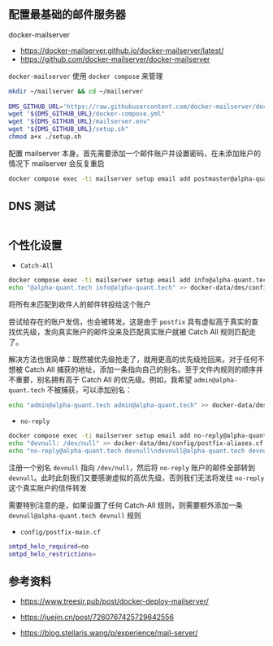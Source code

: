 ## 配置最基础的邮件服务器

docker-mailserver

- <https://docker-mailserver.github.io/docker-mailserver/latest/>
- <https://github.com/docker-mailserver/docker-mailserver>

`docker-mailserver` 使用 `docker compose` 来管理

```bash
mkdir ~/mailserver && cd ~/mailserver
 
DMS_GITHUB_URL='https://raw.githubusercontent.com/docker-mailserver/docker-mailserver/master'
wget "${DMS_GITHUB_URL}/docker-compose.yml"
wget "${DMS_GITHUB_URL}/mailserver.env"
wget "${DMS_GITHUB_URL}/setup.sh"
chmod a+x ./setup.sh
```

配置 mailserver 本身。首先需要添加一个邮件账户并设置密码，在未添加账户的情况下 mailserver 会反复重启

```bash
docker compose exec -ti mailserver setup email add postmaster@alpha-quant.tech
```

## DNS 测试

```bash
```



## 个性化设置

- `Catch-All`

```bash
docker compose exec -ti mailserver setup email add info@alpha-quant.tech
echo "@alpha-quant.tech info@alpha-quant.tech" >> docker-data/dms/config/postfix-virtual.cf
```

将所有未匹配到收件人的邮件转投给这个账户

尝试给存在的账户发信，也会被转发。这是由于 `postfix` 具有虚拟高于真实的查找优先级，发向真实账户的邮件没来及匹配真实账户就被 Catch All 规则匹配走了。

解决方法也很简单：既然被优先级抢走了，就用更高的优先级抢回来。对于任何不想被 Catch All 捕获的地址，添加一条指向自己的别名。至于文件内规则的顺序并不重要，别名拥有高于 Catch All 的优先级。例如，我希望 `admin@alpha-quant.tech` 不被捕获，可以添加别名：

```bash
echo "admin@alpha-quant.tech admin@alpha-quant.tech" >> docker-data/dms/config/postfix-virtual.cf
```

- `no-reply`

```bash
docker compose exec -ti mailserver setup email add no-reply@alpha-quant.tech 
echo "devnull: /dev/null" >> docker-data/dms/config/postfix-aliases.cf
echo "no-reply@alpha-quant.tech devnull\ndevnull@alpha-quant.tech devnull" >> docker-data/dms/config/postfix-virtual.cf
```

注册一个别名 `devnull` 指向 `/dev/null`，然后将 `no-reply` 账户的邮件全部转到 `devnull`。此时此刻我们又要感谢虚拟的高优先级，否则我们无法将发往 `no-reply` 这个真实账户的信件转发

需要特别注意的是，如果设置了任何 Catch-All 规则，则需要额外添加一条 `devnull@alpha-quant.tech devnull` 规则

- `config/postfix-main.cf`

```bash
smtpd_helo_required=no
smtpd_helo_restrictions=
```

## 参考资料

- <https://www.treesir.pub/post/docker-deploy-mailserver/>
- <https://juejin.cn/post/7260767425729642556>

- <https://blog.stellaris.wang/p/experience/mail-server/>
